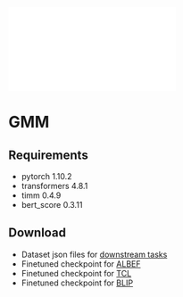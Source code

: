 ![Alt Text](GMM/overview.pdf)

# GMM
## Requirements
- pytorch 1.10.2
- transformers 4.8.1
- timm 0.4.9
- bert_score 0.3.11
## Download
- Dataset json files for [downstream tasks](https://github.com/salesforce/ALBEF)
- Finetuned checkpoint for [ALBEF](https://github.com/salesforce/ALBEF)
- Finetuned checkpoint for [TCL](https://github.com/uta-smile/TCL)
- Finetuned checkpoint for [BLIP](https://storage.googleapis.com/sfr-vision-language-research/BLIP/models/model_vqa.pth)
